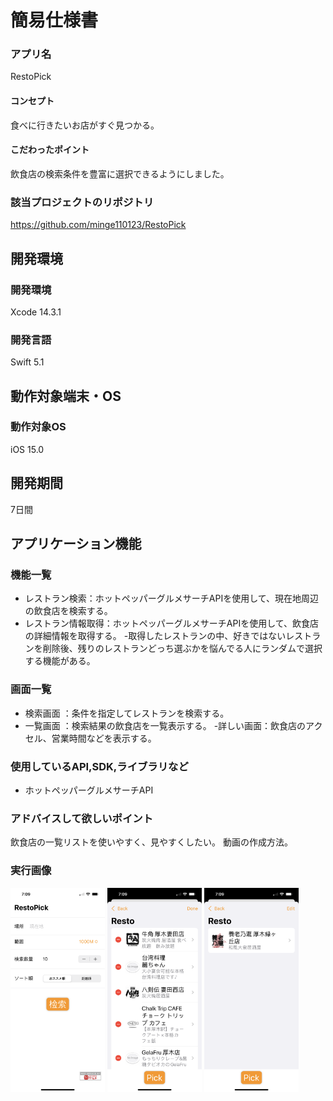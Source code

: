 # 簡易仕様書


### アプリ名
RestoPick

#### コンセプト
食べに行きたいお店がすぐ見つかる。

#### こだわったポイント
飲食店の検索条件を豊富に選択できるようにしました。



### 該当プロジェクトのリポジトリ
https://github.com/minge110123/RestoPick

## 開発環境
### 開発環境
Xcode 14.3.1

### 開発言語
Swift 5.1

## 動作対象端末・OS
### 動作対象OS
iOS 15.0

## 開発期間
7日間

## アプリケーション機能

### 機能一覧
- レストラン検索：ホットペッパーグルメサーチAPIを使用して、現在地周辺の飲食店を検索する。
- レストラン情報取得：ホットペッパーグルメサーチAPIを使用して、飲食店の詳細情報を取得する。
-取得したレストランの中、好きではないレストランを削除後、残りのレストランどっち選ぶかを悩んでる人にランダムで選択する機能がある。

### 画面一覧
- 検索画面 ：条件を指定してレストランを検索する。
- 一覧画面 ：検索結果の飲食店を一覧表示する。
-詳しい画面：飲食店のアクセル、営業時間などを表示する。

### 使用しているAPI,SDK,ライブラリなど
- ホットペッパーグルメサーチAPI

### アドバイスして欲しいポイント
飲食店の一覧リストを使いやすく、見やすくしたい。
動画の作成方法。

### 実行画像
<img src="https://github.com/minge110123/RestoPick/blob/main/RestoPick.xcodeproj/1.PNG" width="30%" height="30%">
<img src="https://github.com/minge110123/RestoPick/blob/main/RestoPick.xcodeproj/2.PNG" width="30%" height="30%">
<img src="https://github.com/minge110123/RestoPick/blob/main/RestoPick.xcodeproj/3.PNG" width="30%" height="30%">
